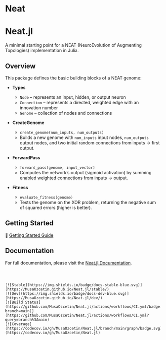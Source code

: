 # Neat

# Neat.jl

A minimal starting point for a NEAT (NeuroEvolution of Augmenting Topologies) implementation in Julia.

## Overview

This package defines the basic building blocks of a NEAT genome:

- **Types**

  - `Node` – represents an input, hidden, or output neuron
  - `Connection` – represents a directed, weighted edge with an innovation number
  - `Genome` – collection of nodes and connections

- **CreateGenome**

  - `create_genome(num_inputs, num_outputs)`
  - Builds a new genome with `num_inputs` input nodes, `num_outputs` output nodes, and two initial random connections from inputs → first output.

- **ForwardPass**

  - `forward_pass(genome, input_vector)`
  - Computes the network’s output (sigmoid activation) by summing enabled weighted connections from inputs → output.

- **Fitness**
  - `evaluate_fitness(genome)`
  - Tests the genome on the XOR problem, returning the negative sum of squared errors (higher is better).

## Getting Started

📘 [Getting Started Guide](docs/getting_started.md)
## Documentation

For full documentation, please visit the [Neat.jl Documentation](https://musaozcetin.github.io/Neat.jl/dev/).
```



[![Stable](https://img.shields.io/badge/docs-stable-blue.svg)](https://MusaOzcetin.github.io/Neat.jl/stable/)
[![Dev](https://img.shields.io/badge/docs-dev-blue.svg)](https://MusaOzcetin.github.io/Neat.jl/dev/)
[![Build Status](https://github.com/MusaOzcetin/Neat.jl/actions/workflows/CI.yml/badge.svg?branch=main)](https://github.com/MusaOzcetin/Neat.jl/actions/workflows/CI.yml?query=branch%3Amain)
[![Coverage](https://codecov.io/gh/MusaOzcetin/Neat.jl/branch/main/graph/badge.svg)](https://codecov.io/gh/MusaOzcetin/Neat.jl)
